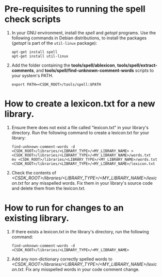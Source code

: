 # Pre-requisites to running the spell check scripts

1. In your GNU environment, install the *spell* and *getopt* programs. Use the following commands in Debian distributions, to install the packages (*getopt* is part of the `util-linux` package):
   ```shell
   apt-get install spell
   apt-get install util-linux
   ```

1. Add the folder containing the **tools/spell/ablexicon**, **tools/spell/extract-comments**, and **tools/spell/find-unknown-comment-words** scripts to your system's PATH.
   ```shell
   export PATH=<CSDK_ROOT>/tools/spell:$PATH
   ```

# How to create a lexicon.txt for a new library.

1. Ensure there does not exist a file called "lexicon.txt" in your library's directory. Run the following command to create a lexicon.txt for your library:
   ```shell
   find-unknown-comment-words -d <CSDK_ROOT>/libraries/<LIBRARY_TYPE>/<MY_LIBRARY_NAME> > <CSDK_ROOT>/libraries/<LIBRARY_TYPE>/<MY_LIBRARY_NAME>/words.txt
   mv <CSDK_ROOT>/libraries/<LIBRARY_TYPE>/<MY_LIBRARY_NAME>/words.txt <CSDK_ROOT>/libraries/<LIBRARY_TYPE>/<MY_LIBRARY_NAME>/lexicon.txt
   ```

1. Check the contents of *<CSDK_ROOT>/libraries/<LIBRARY_TYPE>/<MY_LIBRARY_NAME>/lexicon.txt* for any misspelled words. Fix them in your library's source code and delete them from the lexicon.txt.

# How to run for changes to an existing library.

1. If there exists a lexicon.txt in the library's directory, run the following command:
   ```shell
   find-unknown-comment-words -d <CSDK_ROOT>/libraries/<LIBRARY_TYPE>/<MY_LIBRARY_NAME>
   ```

1. Add any non-dictionary correctly spelled words to *<CSDK_ROOT>/libraries/<LIBRARY_TYPE>/<MY_LIBRARY_NAME>/lexicon.txt*. Fix any misspelled words in your code comment change.
